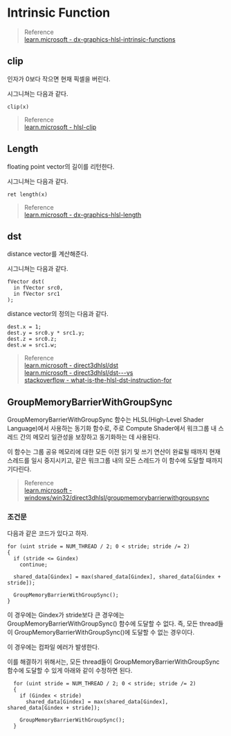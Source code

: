 # Intrinsic Function

> Reference  
> [learn.microsoft - dx-graphics-hlsl-intrinsic-functions](https://learn.microsoft.com/en-us/windows/win32/direct3dhlsl/dx-graphics-hlsl-intrinsic-functions)  

## clip
인자가 0보다 작으면 현재 픽셀을 버린다.

시그니쳐는 다음과 같다.
```
clip(x)
```

> Reference  
> [learn.microsoft - hlsl-clip](https://learn.microsoft.com/ko-kr/windows/win32/direct3dhlsl/dx-graphics-hlsl-clip)  

## Length
floating point vector의 길이를 리턴한다.

시그니쳐는 다음과 같다.
```
ret length(x)
```

> Reference  
> [learn.microsoft - dx-graphics-hlsl-length](https://learn.microsoft.com/en-us/windows/win32/direct3dhlsl/dx-graphics-hlsl-length)  

## dst
distance vector를 계산해준다.

시그니쳐는 다음과 같다.
```
fVector dst(
  in fVector src0,
  in fVector src1
);
```

distance vector의 정의는 다음과 같다.

```
dest.x = 1;
dest.y = src0.y * src1.y;
dest.z = src0.z;
dest.w = src1.w;
```

> Reference  
> [learn.microsoft - direct3dhlsl/dst](https://learn.microsoft.com/en-us/windows/win32/direct3dhlsl/dst)  
> [learn.microsoft - direct3dhlsl/dst---vs](https://learn.microsoft.com/en-us/windows/win32/direct3dhlsl/dst---vs)  
> [stackoverflow - what-is-the-hlsl-dst-instruction-for](https://stackoverflow.com/questions/8525803/what-is-the-hlsl-dst-instruction-for)  

## GroupMemoryBarrierWithGroupSync 
GroupMemoryBarrierWithGroupSync 함수는 HLSL(High-Level Shader Language)에서 사용하는 동기화 함수로, 주로 Compute Shader에서 워크그룹 내 스레드 간의 메모리 일관성을 보장하고 동기화하는 데 사용된다. 

이 함수는 그룹 공유 메모리에 대한 모든 이전 읽기 및 쓰기 연산이 완료될 때까지 현재 스레드를 일시 중지시키고, 같은 워크그룹 내의 모든 스레드가 이 함수에 도달할 때까지 기다린다.

> Reference  
> [learn.microsoft - windows/win32/direct3dhlsl/groupmemorybarrierwithgroupsync](https://learn.microsoft.com/en-us/windows/win32/direct3dhlsl/groupmemorybarrierwithgroupsync)

### 조건문
다음과 같은 코드가 있다고 하자.

```
for (uint stride = NUM_THREAD / 2; 0 < stride; stride /= 2)
{
  if (stride <= Gindex)
    continue;
  
  shared_data[Gindex] = max(shared_data[Gindex], shared_data[Gindex + stride]);
  
  GroupMemoryBarrierWithGroupSync();
}
```

이 경우에는 Gindex가 stride보다 큰 경우에는 GroupMemoryBarrierWithGroupSync() 함수에 도달할 수 없다. 즉, 모든 thread들이 GroupMemoryBarrierWithGroupSync()에 도달할 수 없는 경우이다.

이 경우에는 컴파일 에러가 발생한다.

이를 해결하기 위해서는, 모든 thread들이 GroupMemoryBarrierWithGroupSync 함수에 도달할 수 있게 아래와 같이 수정하면 된다.

```
  for (uint stride = NUM_THREAD / 2; 0 < stride; stride /= 2)
  {
    if (Gindex < stride)
      shared_data[Gindex] = max(shared_data[Gindex], shared_data[Gindex + stride]);
    
    GroupMemoryBarrierWithGroupSync();
  }
```